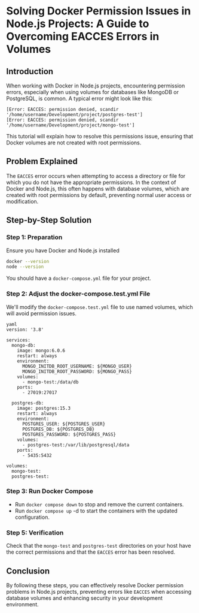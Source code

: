 ---
---

# Solving Docker Permission Issues in Node.js Projects: A Guide to Overcoming EACCES Errors in Volumes

## Introduction

When working with Docker in Node.js projects, encountering permission errors, especially when using volumes for databases like MongoDB or PostgreSQL, is common. A typical error might look like this:

```
[Error: EACCES: permission denied, scandir '/home/username/Development/project/postgres-test']
[Error: EACCES: permission denied, scandir '/home/username/Development/project/mongo-test']
```

This tutorial will explain how to resolve this permissions issue, ensuring that Docker volumes are not created with root permissions.

## Problem Explained

The `EACCES` error occurs when attempting to access a directory or file for which you do not have the appropriate permissions. In the context of Docker and Node.js, this often happens with database volumes, which are created with root permissions by default, preventing normal user access or modification.

## Step-by-Step Solution

### Step 1: Preparation

Ensure you have Docker and Node.js installed

```bash
docker --version
node --version
```

You should have a `docker-compose.yml` file for your project.

### Step 2: Adjust the docker-compose.test.yml File

We'll modify the `docker-compose.test.yml` file to use named volumes, which will avoid permission issues.

```
yaml
version: '3.8'

services:
  mongo-db:
    image: mongo:6.0.6
    restart: always
    environment:
      MONGO_INITDB_ROOT_USERNAME: ${MONGO_USER}
      MONGO_INITDB_ROOT_PASSWORD: ${MONGO_PASS}
    volumes:
      - mongo-test:/data/db
    ports:
      - 27019:27017

  postgres-db:
    image: postgres:15.3
    restart: always
    environment:
      POSTGRES_USER: ${POSTGRES_USER}
      POSTGRES_DB: ${POSTGRES_DB}
      POSTGRES_PASSWORD: ${POSTGRES_PASS}
    volumes:
      - postgres-test:/var/lib/postgresql/data
    ports:
      - 5435:5432

volumes:
  mongo-test:
  postgres-test:
```

### Step 3: Run Docker Compose

- Run `docker compose down` to stop and remove the current containers.
- Run `docker compose up` -d to start the containers with the updated configuration.

### Step 5: Verification
Check that the `mongo-test` and `postgres-test` directories on your host have the correct permissions and that the `EACCES` error has been resolved.

## Conclusion
By following these steps, you can effectively resolve Docker permission problems in Node.js projects, preventing errors like `EACCES` when accessing database volumes and enhancing security in your development environment.